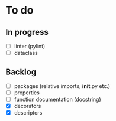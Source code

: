 # To do

## In progress
- [ ] linter (pylint)
- [ ] dataclass

## Backlog
- [ ] packages (relative imports, __init__.py etc.)
- [ ] properties
- [ ] function documentation (docstring)
- [X] decorators
- [X] descriptors
